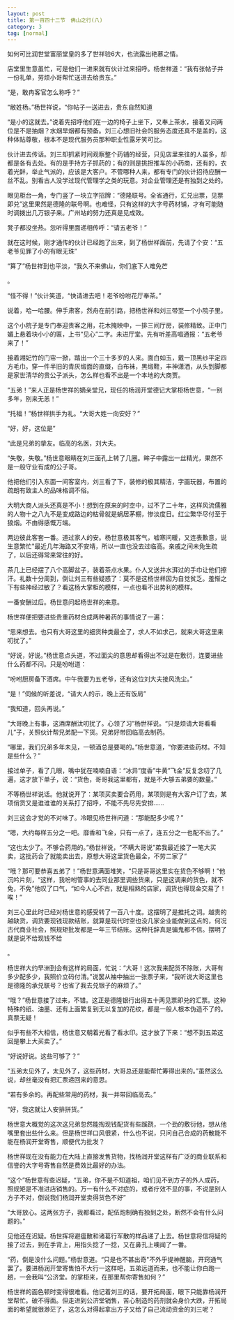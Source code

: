 ```yaml
---
layout: post
title: 第一百四十二节　佛山之行(八)
category: 3
tag: [normal]
---
```


如何可比润世堂富丽堂皇的多了世祥验6大，也流露出艳慕之情。

店堂里生意虽忙，可是他们一进来就有伙计过来招呼。杨世祥道：“我有张帖子并一份礼单，劳烦小哥帮忙送进去给贵东。”

“是，敢冉客官怎么称呼？”

“敝姓杨。”杨世祥说，“你帖子一送进去，贵东自然知道

“是小的这就去。”说着先招呼他们在一边的椅子上坐下，又奉上茶水，接着又问两位是不是抽烟？水烟旱烟都有预备。刘三心想旧社会的服务态度还真不是盖的，这种体贴尊敬，根本不是现代服务员那种职业性露牙笑可比。

伙计进去传话。刘三却抓紧时间观察整个药铺的经营，只见店里来往的人虽多，却都是各有去处。有的是手持方子抓药的；有的则是挑担推车的小药商，还有的，衣着光鲜，举止气派的，应该是大客户。不管哪种人来，都有专门的伙计招待应酬一丝不乱。别看古人没学过现代管理学之类的玩意。对企业管理还是有独到之处的。

眼见柜台一角，专门竖了一块立字招牌：“德隆联号。全省通行，汇兑出票，见票即兑”这里果然是德隆的联号啊。也难怪，只有这样的大字号药材铺，才有可能随时调拨出几万银子来。广州站的努力还真是见成效。

凳子都没坐热。忽听得里面递相传呼：“请五老爷！”

就在这时候，刚才通传的伙计已经跑了出来，到了杨世祥面前，先请了个安：“五老爷见罪了小的有眼无珠”

“算了”杨世祥到也平淡，“我久不来佛山，你们底下人难免芒

。

“怪不得！”伙计笑道，“快请进去吧！老爷吩咐花厅奉茶。”

说着，哈一哈腰。伸手肃客，然舟在前引路，把杨世祥和刘三带至一个小院子里。

这个小院子是专门奉迎贵客之用，花木掩映中，一排三间厅房，装修精致。正中门媚上悬着块小小的匾，上书“见心”二字。未进厅堂。先有听差高唱通报：“五老爷来了！”

接着湘妃竹的门帘一掀，踏出一个三十多岁的人来。面白如玉，戴一顶黑纱平定四方毛巾。穿一件半旧的青灰缎面的直缀，白布袜，黑缎鞋，丰神潇洒，从头到脚都是家世清华的贵公子派头，怎么样也看不出是一个本地的大商贾。

“五弟！”来人正是杨世祥的嫡亲堂兄，现任的杨润开堂德记大掌柜杨世意，“一别多年，别来无恙！”

“托福！”杨世祥拱手为礼。“大哥大姓一向安好？”

“好，好，这位是”

“此是兄弟的挚友。临高的名医，刘大夫。

“失敬，失敬。”杨世意眼睛在刘三面孔上转了几圈。眸子中露出一丝精光，果然不是一般守业有成的公子哥。

他把他们引入东面一间客室内，刘三看了下，装修的极其精洁，字画玩器，布置的疏朗有致主人的品味格调不俗。

大明大商人派头还真是不小！想到在原来的时空中，过不了二十年，这样风流儒雅的人物十之八九不是变成路边的枯骨就是蜗居茅棚，惨淡度日。红尘繁华尽付至于狼烟。不由得感慨万端。

两边彼此客套一番。道过家人的安。杨世意极其客气，嘘寒问暖，又连表歉意，说生意繁忙"最近几年海路又不安靖，所以一直也没去过临高。亲戚之间未免生疏了，以后还得常来常往的好。

茶几上已经摆了八个高脚盆子，装着茶点水果。仆人又送井水湃过的手巾让他们擦汗。礼数十分周到，倒让刘三有些疑惑了：莫不是这杨世祥因为自觉贫乏。羞惭之下有些神经过敏了？看这杨大掌柜的模样，一点也看不出势利的模样。

一番安酬过后。杨世意问起杨世祥的来意。

杨世祥便把要进些贵重药材合成两种暑药的事情说了一遍：

“思来想去。也只有大哥这里的细货种类最全了，求人不如求己，就来大哥这里来叨扰了。”

“好说，好说。”杨世意点头道，不过面尖的意思却看得出不过是在敷衍，连要进些什么药都不问。只是吩咐道：

“吩咐厨房备下酒席。中午我要为五老爷，还有这位刘大夫接风洗尘。”

“是！”伺候的听差说，“请大人的示，晚上还有饭局”

“我知道，回头再说。”

“大哥晚上有事，这酒席酬汰叨扰了。心领了习”杨世祥说。“只是烦请大哥看看儿”子，关照伙计帮兄弟配一下货。兄弟好带回临高去制药。

“哪里，我们兄弟多年未见，一顿酒总是要喝的。”杨世意道，“你要进些药材。不知是些什么？”

接过单子，看了几眼，嘴中犹在喃喃自语：“冰异”度香”牛黄”飞金”反复念叨了几遍，这才放下单子，说：“货色，哥哥我这里都有，就是不大够五弟要的数量。”

不等杨世祥说话。他就说开了：某项买卖要合药用，某项则是有大客户订了去，某项俏货又是谁谁谁的关系打了招呼，不能不先尽先安排……

刘三这会才觉的不对味了。冷眼见杨世祥问道：“那能配多少呢？”

“嗯，大约每样五分之一吧。靡香和飞金，只有一点了，连五分之一也配不出了。”

“这也太少了。不够合药用的。”杨世祥说，“不瞒大哥说”弟我最近接了一笔大买卖，这批药合了就能卖出去，原想大哥这里货色最全，不劳二家了”

“哦？那可要恭喜五弟了！”杨世意满面堆笑，“只是哥哥这里实在货色不够啊！”他沉吟片刻，“这样，我吩咐管事的去同业那里调些货来，只是这调来的货色，就不免，不免”他叹了口气，“如今人心不古，就是相熟的店家，调货也得现金交易了！唉！”

刘三心里此时已经对杨世意的感受转了一百八十度。这摆明了是推托之词。越贵的越缺货，调货要现钱现款结账，就算是现代时空也没几家企业能做到这点的，何况古代商业社会，照规矩批发都是一年三节结账。这种托辞真是骗鬼都不信。摆明了就是说不给现钱不给

。

杨世祥大约早洲到会有这样的局面，忙说：“大哥！这次我来配货不除账，大哥有多少配多少，我照价立码付清。”说罢从袖中抽出一张票子来，“我听说大哥这里也是德隆的承兑联号？也省了我去兑银子的麻烦了。”

“哦？”杨世意接了过来，不错。这正是德隆银行出得五十两见票即兑的汇票。这种特殊的纸、油墨、还有上面繁复到无以复加的花纹，都是一般人根本伪造不了的。真票无疑！

似乎有些不大相信，杨世意又朝着光看了看水印。这才放了下来：“想不到五弟这回是攀上大买卖了。”

“好说好说。这些可够了？”

“五弟太见外了，太见外了，这些药材，大哥总还是能帮忙筹得出来的。”虽然这么说，却丝毫没有把汇票递回来的意思。

“若有多余的。再配些常用的药材，我一并带回临高去。”

“好，我这就让人安排拼货。”

杨世意大概觉的这次这兄弟忽然能掏现钱配货有些蹊跷，一个劲的敷衍他，想从他嘴里套出些什么来。但是杨世祥口风很紧，什么也不说，只问自己合成的药散能不能在杨润开堂寄售，顺便代为批发？

杨世祥现在没有能力在大陆上直接发售货物，找杨润开堂这样有广泛的商业联系和信誉的大字号寄售自然是费效比最好的办法。

“这个”杨世意有些迟疑，“五弟，你不是不知道祖，咱们见不到方子的外人成药，照规矩是不准进店销售的。万一有什么不对症的，或者疗效不显的事，不说是别人方子不对，倒说我们杨润开堂卖得货色不好”

“大哥放心。这两张方子，我都看过，配伍炮制确有独到之处，断然不会有什么问题的。”

见他还在迟疑。杨世挥将避瘟散和诸葛行军散的样品递了上去。杨世意将信将疑的接了过去，到在手背上，用指头捻了一捻，又在鼻孔上噢闻了一番。

“药，倒是没什么问题。”杨世意道。“只是也不甚出奇"不外乎提神醒脑，开窍通气罢了。要进杨润开堂寄售怕不大行一这样吧，五弟远道而来，也不能让你白跑一趟，一会我叫“公济堂。的掌柜来，在那里帮你寄售如何？”

杨世祥的面色顿时变得很难看。他记着刘三的话，要开拓局面，眼下只能靠杨润开堂帮忙。破不得面。但走进到公济堂销售，苦心制造的药剂就会身价大跌，开拓局面的希望就很渺茫了，这怎么对得起拿出方子又给了自己流动资金的刘三呢？